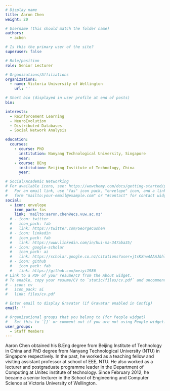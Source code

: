 ```yaml
---
# Display name
title: Aaron Chen
weight: 20

# Username (this should match the folder name)
authors:
  - achen

# Is this the primary user of the site?
superuser: false

# Role/position
role: Senior Lecturer

# Organizations/Affiliations
organizations:
  - name: Victoria University of Wellington
    url: ''

# Short bio (displayed in user profile at end of posts)
bio: 

interests:
  - Reinforcement Learning
  - NeuroEvolution
  - Distributed Databases
  - Social Network Analysis

education:
  courses:
    - course: PhD
      institution: Nanyang Technological University, Singapore
      year:
    - course: BEng
      institution: Beijing Institute of Technology, China
      year: 

# Social/Academic Networking
# For available icons, see: https://wowchemy.com/docs/getting-started/page-builder/#icons
#   For an email link, use "fas" icon pack, "envelope" icon, and a link in the
#   form "mailto:your-email@example.com" or "#contact" for contact widget.
social:
  - icon: envelope
    icon_pack: fas
    link: 'mailto:aaron.chen@ecs.vuw.ac.nz'
  # - icon: twitter
  #   icon_pack: fab
  #   link: https://twitter.com/GeorgeCushen
  # - icon: linkedin
  #   icon_pack: fab
  #   link: https://www.linkedin.com/in/hui-ma-347aba35/
  # - icon: google-scholar
  #   icon_pack: ai
  #   link: https://scholar.google.co.nz/citations?user=jtsKXnwAAAAJ&hl=en
  # - icon: github
  #   icon_pack: fab
  #   link: https://github.com/meiyi1986
# Link to a PDF of your resume/CV from the About widget.
# To enable, copy your resume/CV to `static/files/cv.pdf` and uncomment the lines below.
# - icon: cv
#   icon_pack: ai
#   link: files/cv.pdf

# Enter email to display Gravatar (if Gravatar enabled in Config)
email: ''

# Organizational groups that you belong to (for People widget)
#   Set this to `[]` or comment out if you are not using People widget.
user_groups:
  - Staff Members
---
```


Aaron Chen obtained his B.Eng degree from Beijing Institute of Technology in China and PhD degree from Nanyang Technological University (NTU) in Singapore respectively. In the past, he worked as a teaching fellow and visiting assistant professor at school of EEE, NTU. He also worked as a lecturer and postgraduate programme leader in the Department of Computing at Unitec institute of technology. Since February 2012, he became a senior lecturer in the School of Engineering and Computer Science at Victoria University of Wellington.
